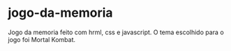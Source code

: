 # jogo-da-memoria
Jogo da memoria feito com hrml, css e javascript. O tema escolhido para o jogo foi Mortal Kombat.
